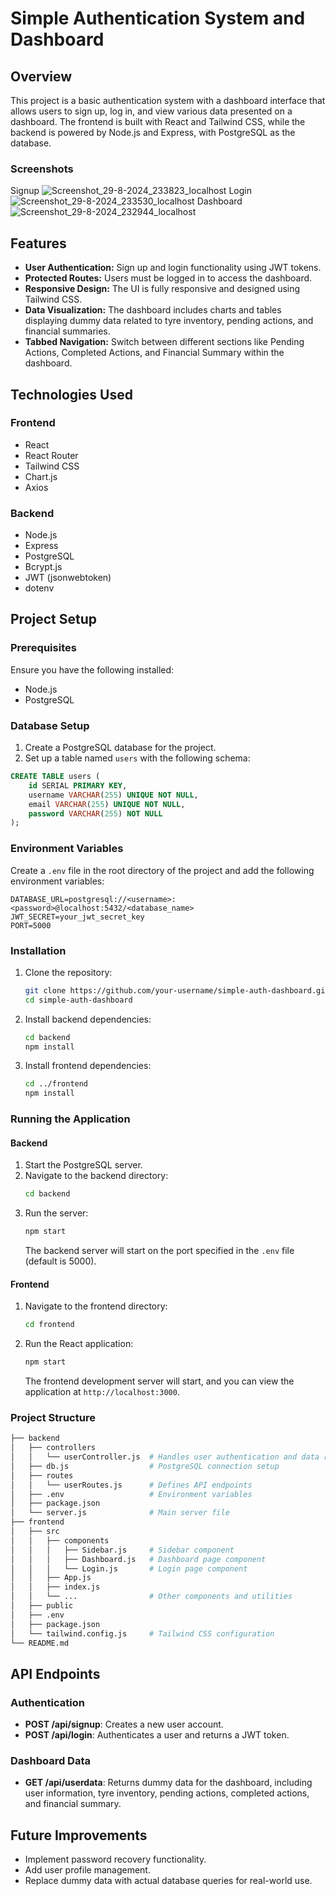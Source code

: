 
# Simple Authentication System and Dashboard

## Overview

This project is a basic authentication system with a dashboard interface that allows users to sign up, log in, and view various data presented on a dashboard. The frontend is built with React and Tailwind CSS, while the backend is powered by Node.js and Express, with PostgreSQL as the database.

### Screenshots
Signup
![Screenshot_29-8-2024_233823_localhost](https://github.com/user-attachments/assets/1210c44e-8b03-493e-8c75-aac1d7b642b1)
Login
![Screenshot_29-8-2024_233530_localhost](https://github.com/user-attachments/assets/2b9d69ea-08d9-4200-8bb8-455da8e41666)
Dashboard
![Screenshot_29-8-2024_232944_localhost](https://github.com/user-attachments/assets/34642885-ed15-41ff-91a9-4411b838747f)

## Features

- **User Authentication:** Sign up and login functionality using JWT tokens.
- **Protected Routes:** Users must be logged in to access the dashboard.
- **Responsive Design:** The UI is fully responsive and designed using Tailwind CSS.
- **Data Visualization:** The dashboard includes charts and tables displaying dummy data related to tyre inventory, pending actions, and financial summaries.
- **Tabbed Navigation:** Switch between different sections like Pending Actions, Completed Actions, and Financial Summary within the dashboard.

## Technologies Used

### Frontend
- React
- React Router
- Tailwind CSS
- Chart.js
- Axios

### Backend
- Node.js
- Express
- PostgreSQL
- Bcrypt.js
- JWT (jsonwebtoken)
- dotenv

## Project Setup

### Prerequisites

Ensure you have the following installed:

- Node.js
- PostgreSQL

### Database Setup

1. Create a PostgreSQL database for the project.
2. Set up a table named `users` with the following schema:

```sql
CREATE TABLE users (
    id SERIAL PRIMARY KEY,
    username VARCHAR(255) UNIQUE NOT NULL,
    email VARCHAR(255) UNIQUE NOT NULL,
    password VARCHAR(255) NOT NULL
);
```

### Environment Variables

Create a `.env` file in the root directory of the project and add the following environment variables:

```env
DATABASE_URL=postgresql://<username>:<password>@localhost:5432/<database_name>
JWT_SECRET=your_jwt_secret_key
PORT=5000
```

### Installation

1. Clone the repository:
   ```bash
   git clone https://github.com/your-username/simple-auth-dashboard.git
   cd simple-auth-dashboard
   ```

2. Install backend dependencies:
   ```bash
   cd backend
   npm install
   ```

3. Install frontend dependencies:
   ```bash
   cd ../frontend
   npm install
   ```

### Running the Application

#### Backend

1. Start the PostgreSQL server.
2. Navigate to the backend directory:
   ```bash
   cd backend
   ```
3. Run the server:
   ```bash
   npm start
   ```
   The backend server will start on the port specified in the `.env` file (default is 5000).

#### Frontend

1. Navigate to the frontend directory:
   ```bash
   cd frontend
   ```
2. Run the React application:
   ```bash
   npm start
   ```
   The frontend development server will start, and you can view the application at `http://localhost:3000`.

### Project Structure

```bash
├── backend
│   ├── controllers
│   │   └── userController.js  # Handles user authentication and data retrieval
│   ├── db.js                  # PostgreSQL connection setup
│   ├── routes
│   │   └── userRoutes.js      # Defines API endpoints
│   ├── .env                   # Environment variables
│   ├── package.json
│   └── server.js              # Main server file
├── frontend
│   ├── src
│   │   ├── components
│   │   │   ├── Sidebar.js     # Sidebar component
│   │   │   ├── Dashboard.js   # Dashboard page component
│   │   │   └── Login.js       # Login page component
│   │   ├── App.js
│   │   ├── index.js
│   │   └── ...                # Other components and utilities
│   ├── public
│   ├── .env
│   ├── package.json
│   └── tailwind.config.js     # Tailwind CSS configuration
└── README.md
```

## API Endpoints

### Authentication

- **POST /api/signup**: Creates a new user account.
- **POST /api/login**: Authenticates a user and returns a JWT token.

### Dashboard Data

- **GET /api/userdata**: Returns dummy data for the dashboard, including user information, tyre inventory, pending actions, completed actions, and financial summary.

## Future Improvements

- Implement password recovery functionality.
- Add user profile management.
- Replace dummy data with actual database queries for real-world use.

